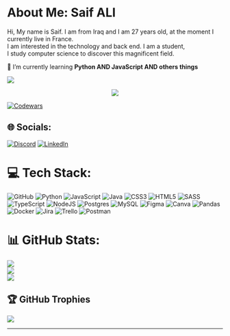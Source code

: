 # About Me: Saif ALI
Hi, My name is Saif. I am from Iraq and I am 27 years old, at the moment I currently live in France. <br>I am interested in the technology and back end. I am a student,<br> I study computer science to discover this magnificent field.<br>

🌱  I’m currently learning **Python AND JavaScript AND others things**

[![](https://visitcount.itsvg.in/api?id=saif-ali96&icon=5&color=7)](https://visitcount.itsvg.in)

<P align="center"> <img src="https://i.gifer.com/origin/5e/5e6b6425c5ce19dd426fd669e4b3f3a5.gif"</p>
  
  [![Codewars](https://www.codewars.com/users/Saif-96/badges/large)](https://www.codewars.com/users/Saif-96)

## 🌐 Socials:
[![Discord](https://img.shields.io/badge/Discord-%237289DA.svg?logo=discord&logoColor=white)](https://discord.gg/saif#9572)
[![LinkedIn](https://img.shields.io/badge/LinkedIn-%230077B5.svg?logo=linkedin&logoColor=white)](https://www.linkedin.com/in/saif-ali-86243a279/)   

# 💻 Tech Stack:

![GitHub](https://img.shields.io/badge/GitHub-100000?style=for-the-badge&logo=github&logoColor=white)
![Python](https://img.shields.io/badge/python-3670A0?style=for-the-badge&logo=python&logoColor=ffdd54) ![JavaScript](https://img.shields.io/badge/javascript-%23323330.svg?style=for-the-badge&logo=javascript&logoColor=%23F7DF1E) ![Java](https://img.shields.io/badge/java-%23ED8B00.svg?style=for-the-badge&logo=openjdk&logoColor=white) ![CSS3](https://img.shields.io/badge/css3-%231572B6.svg?style=for-the-badge&logo=css3&logoColor=white) ![HTML5](https://img.shields.io/badge/html5-%23E34F26.svg?style=for-the-badge&logo=html5&logoColor=white) ![SASS](https://img.shields.io/badge/SASS-hotpink.svg?style=for-the-badge&logo=SASS&logoColor=white)
![TypeScript](https://img.shields.io/badge/typescript-%23007ACC.svg?style=for-the-badge&logo=typescript&logoColor=white) ![NodeJS](https://img.shields.io/badge/node.js-6DA55F?style=for-the-badge&logo=node.js&logoColor=white) ![Postgres](https://img.shields.io/badge/postgres-%23316192.svg?style=for-the-badge&logo=postgresql&logoColor=white) ![MySQL](https://img.shields.io/badge/mysql-%2300000f.svg?style=for-the-badge&logo=mysql&logoColor=white) ![Figma](https://img.shields.io/badge/figma-%23F24E1E.svg?style=for-the-badge&logo=figma&logoColor=white) ![Canva](https://img.shields.io/badge/Canva-%2300C4CC.svg?style=for-the-badge&logo=Canva&logoColor=white) ![Pandas](https://img.shields.io/badge/pandas-%23150458.svg?style=for-the-badge&logo=pandas&logoColor=white) ![Docker](https://img.shields.io/badge/docker-%230db7ed.svg?style=for-the-badge&logo=docker&logoColor=white) ![Jira](https://img.shields.io/badge/jira-%230A0FFF.svg?style=for-the-badge&logo=jira&logoColor=white) ![Trello](https://img.shields.io/badge/Trello-%23026AA7.svg?style=for-the-badge&logo=Trello&logoColor=white) ![Postman](https://img.shields.io/badge/Postman-FF6C37?style=for-the-badge&logo=postman&logoColor=white)

# 📊 GitHub Stats:
![](https://github-readme-stats.vercel.app/api?username=saif-ali96&theme=radical&hide_border=false&include_all_commits=false&count_private=false)<br/>
![](https://github-readme-streak-stats.herokuapp.com/?user=saif-ali96&theme=radical&hide_border=false)<br/>
![](https://github-readme-stats.vercel.app/api/top-langs/?username=saif-ali96&theme=radical&hide_border=false&include_all_commits=false&count_private=false&layout=compact)

## 🏆 GitHub Trophies
![](https://github-profile-trophy.vercel.app/?username=saif-ali96&theme=radical&no-frame=false&no-bg=true&margin-w=4)


<!-- Proudly created with GPRM ( https://gprm.itsvg.in ) -->

---


